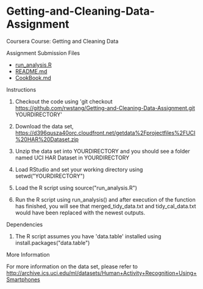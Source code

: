 Getting-and-Cleaning-Data-Assignment
====================================

Coursera Course: Getting and Cleaning Data

Assignment Submission Files
- [run_analysis.R](https://github.com/rwstang/Getting-and-Cleaning-Data-Assignment/blob/master/run_analysis.R)
- [README.md](https://github.com/rwstang/Getting-and-Cleaning-Data-Assignment/blob/master/README.md)
- [CookBook.md](https://github.com/rwstang/Getting-and-Cleaning-Data-Assignment/blob/master/CodeBook.md)

Instructions

1. Checkout the code using 'git checkout https://github.com/rwstang/Getting-and-Cleaning-Data-Assignment.git YOURDIRECTORY'

2. Download the data set, https://d396qusza40orc.cloudfront.net/getdata%2Fprojectfiles%2FUCI%20HAR%20Dataset.zip

3. Unzip the data set into YOURDIRECTORY and you should see a folder named UCI HAR Dataset in YOURDIRECTORY

4. Load RStudio and set your working directory using setwd("YOURDIRECTORY")

5. Load the R script using source("run_analysis.R")

6. Run the R script using run_analysis() and after execution of the function has finished, you will see that merged_tidy_data.txt and tidy_cal_data.txt would have been replaced with the newest outputs.

Dependencies

1. The R script assumes you have 'data.table' installed using install.packages("data.table")

More Information

For more information on the data set, please refer to http://archive.ics.uci.edu/ml/datasets/Human+Activity+Recognition+Using+Smartphones
